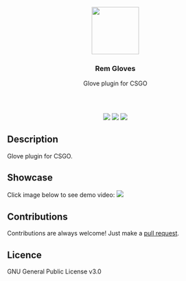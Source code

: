 <p align="center">
<img src="https://i.imgur.com/brfBDDL.png" height="110px" width="auto"/>
<br/>
<h3 align="center">Rem Gloves</h3>
<p align="center">Glove plugin for CSGO</p>
<h2></h2>
</p>
<br />

<p align="center">
<a href="../../issues"><img src="https://img.shields.io/github/issues/mobeigi/Rems-Gloves.svg?style=flat-square" /></a>
<a href="../../pulls"><img src="https://img.shields.io/github/issues-pr/mobeigi/Rems-Gloves.svg?style=flat-square" /></a> 
<a href="LICENSE.md"><img src="https://img.shields.io/github/license/mobeigi/Rems-Gloves.svg?style=flat-square" /></a>
</p>

## Description
Glove plugin for CSGO.

## Showcase
Click image below to see demo video:
<a href="https://invex.gg/vip/media/rgshowcase.mp4"><img src="https://i.imgur.com/dHeMReL.png" /></a>

## Contributions
Contributions are always welcome!
Just make a [pull request](../../pulls).

## Licence
GNU General Public License v3.0
